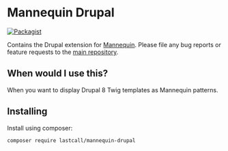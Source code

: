 Mannequin Drupal
==============

[![Packagist](https://img.shields.io/packagist/v/lastcall/mannequin-drupal.svg)]()

Contains the Drupal extension for [Mannequin](https://github.com/LastCallMedia/Mannequin). Please file any bug reports or feature requests to the [main repository](https://github.com/LastCallMedia/Mannequin).

When would I use this?
-----------------------
When you want to display Drupal 8 Twig templates as Mannequin patterns.

Installing
----------
Install using composer:
```bash
composer require lastcall/mannequin-drupal
```